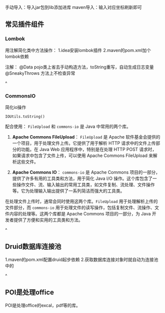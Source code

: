 手动导入：导入jar包到lib添加进库
maven导入：输入对应坐标刷新即可

## **常见插件组件**
### **Lombok**
用注解简化类中方法操作：
1.idea安装lombok插件
2.maven的pom.xml加个lombok依赖

注解：
@Data
pojo类上省去手动构造方法，toString重写，自动生成日志变量
@SneakyThrows
方法上不检查异常

^
### **CommonsIO**
简化io操作
```
IOUtils.toString()
```
配合使用：
`FileUpload` 和 `commons-io` 是 Java 中常用的两个库。

1. **Apache Commons FileUpload**：
   `FileUpload` 是 Apache 软件基金会提供的一个项目，用于处理文件上传。它提供了用于解析 HTTP 请求中的文件上传部分的功能。在 Java Web 应用程序中，特别是在处理 HTTP POST 请求时，如果请求中包含了文件上传，可以使用 Apache Commons FileUpload 来解析这些文件。

2. **Apache Commons IO**：
   `commons-io` 是 Apache Commons 项目的一部分，提供了许多有用的工具类和方法，用于简化 Java I/O 操作。这个库包含了一些操作文件、流、输入输出的常用工具类，如文件复制、流处理、文件操作等。它为处理输入输出提供了一系列简洁而强大的工具类。

在处理文件上传时，通常会同时使用这两个库。`FileUpload` 用于处理解析上传的文件部分，而 `commons-io` 用于处理文件的读写操作，包括复制文件、流操作、文件内容的处理等。这两个库都是 Apache Commons 项目的一部分，为 Java 开发者提供了方便和实用的工具类和方法。



^
## **Druid数据库连接池**
1.maven的pom.xml配置druid起步依赖
2.获取数据库连接对象时就自动为连接池中的


^
## **POI是处理office**
POI是处理office的excal，pdf等的库。